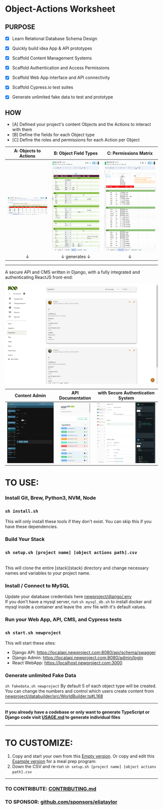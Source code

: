 # Object-Actions Worksheet


## PURPOSE

- [x] Learn Relational Database Schema Design
- [x] Quickly build idea App & API prototypes
- [x] Scaffold Content Management Systems
- [x] Scaffold Authentication and Access Permissions
- [x] Scaffold Web App interface and API connectivity
- [x] Scaffold Cypress.io test suites
- [x] Generate unlimited fake data to test and prototype


## HOW
- [A] Defined your project's content Objects and the Actions to interact with them
- [B] Define the fields for each Object type
- [C] Define the roles and permissions for each Action per Object


|                 A: Objects to Actions                 |             B: Object Field Types              |                                                               C: Permissions Matrix                                                                |
|:--------------------------------------------------:|:-------------------------------------------:|:-----------------------------------------------------------------------------------------------------------------------------------------------:|
| <a href="docs/images/object-actions-nod.png" target="_blank"><img src="docs/images/object-actions-nod.png" alt="Objects / Actions" width="300" /></a> |  <a href="docs/images/objects-nod.png" target="_blank"><img src="docs/images/objects-nod.png" alt="Objects to Actions" height="300"/></a> | <a href="docs/images/permissions-matrix-nod.png" target="_blank"><img src="docs/images/permissions-matrix-nod.png" alt="Permission Matrix" height="300"/></a> |
| ↓ | ↓ generates ↓ | ↓ |

<hr />

A secure API and CMS written in Django, with a fully integrated and authenticating ReactJS front-end:

![docs/images/nod-oa-interface.png](docs/images/nod-oa-interface.png)


|                                                         Content Admin                                                          |                                                           API Documentation                                                           |                                                with Secure Authentication System                                                |
|:------------------------------------------------------------------------------------------------------------------------------:|:-------------------------------------------------------------------------------------------------------------------------------------:|:-------------------------------------------------------------------------------------------------------------------------------:|
| <a href="docs/images/nod-backend_admin.png" target="_blank"><img src="docs/images/nod-backend_admin.png" alt="CMS Admin" height="200" /></a> | <a href="docs/images/nod-backend_swagger.png" target="_blank"><img src="docs/images/nod-backend_swagger.png" alt="Swagger Docs" height="200" /></a> | <a href="docs/images/nod-backend_redoc.png" target="_blank"><img src="docs/images/nod-backend_redoc.png" alt="Redoc Docs" height="200" /></a> |



# TO USE:

### Install Git, Brew, Python3, NVM, Node  
### `sh install.sh`
This will only install these tools if they don't exist. You can skip this if you have these dependencies.

### Build Your Stack
### `sh setup.sh [project name] [object actions path].csv`
<br />
This will clone the entire [stack](stack) directory and change necessary names and variables to your project name.

### Install / Connect to MySQL  
Update your database credentials here [newproject/django/.env](/stack/django/.env#L16)
<br />
If you don't have a mysql server, run `sh mysql_db.sh` to install docker and mysql inside a container and leave the .env file with it's default values.


### Run your Web App, API, CMS, and Cypress tests 
### `sh start.sh newproject`

This will start these sites:
- Django API: https://localapi.newproject.com:8080/api/schema/swagger
- Django Admin: https://localapi.newproject.com:8080/admin/login
- React WebApp: https://localhost.newproject.com:3000

### Generate unlimited Fake Data 
`sh fakedata.sh newproject`
By default 5 of each object type will be created. You can change the numbers and control which users create content from [newproject/databuilder/src/WorldBuilder.ts#L168](stack/databuilder/src/WorldBuilder.ts#L168)

---

#### If you already have a codebase or only want to generate TypeScript or Django code visit [USAGE.md](USAGE.md) to generate individual files 

<hr />

# TO CUSTOMIZE:

1. Copy and start your own from this [Empty version](https://docs.google.com/spreadsheets/d/14Ej7lu4g3i85BWJdHbi4JK2jM2xS5uDSgfzm3rIhx4o/edit?usp=sharing). Or copy and edit this [Example version](https://docs.google.com/spreadsheets/d/1AkFY0dSelMAxoaLVA_knNHIYmL97rtVjE1zuqEonCyM/edit?usp=sharing) for a meal prep program:
2. Down the CSV and re-run `sh setup.sh [project name] [object actions path].csv`

--------------------------------------------------------------------------------

### TO CONTRIBUTE: [CONTRIBUTING.md](CONTRIBUTING.md)

### TO SPONSOR: [github.com/sponsors/eliataylor](https://github.com/sponsors/eliataylor)
